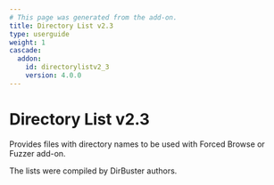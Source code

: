 ```yaml
---
# This page was generated from the add-on.
title: Directory List v2.3
type: userguide
weight: 1
cascade:
  addon:
    id: directorylistv2_3
    version: 4.0.0
---
```


# Directory List v2.3

Provides files with directory names to be used with Forced Browse or Fuzzer add-on.

The lists were compiled by DirBuster authors.
